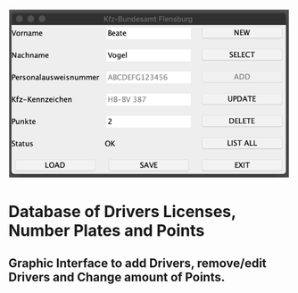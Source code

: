 
![](https://raw.githubusercontent.com/taylorkrn/Flensburg_Licenses/main/Screenshot.png)

# Database of Drivers Licenses, Number Plates and Points

## Graphic Interface to add Drivers, remove/edit Drivers and Change amount of Points.



